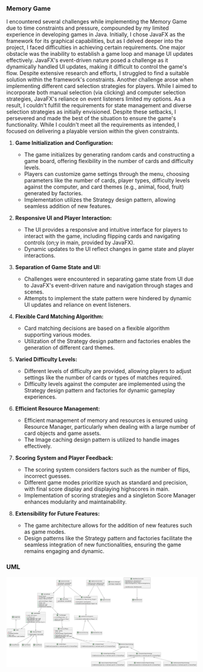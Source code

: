 ### Memory Game

I encountered several challenges while implementing the Memory Game due to time constraints and pressure, compounded by my limited experience in developing games in Java. Initially, I chose JavaFX as the framework for its graphical capabilities, but as I delved deeper into the project, I faced difficulties in achieving certain requirements.
One major obstacle was the inability to establish a game loop and manage UI updates effectively. JavaFX's event-driven nature posed a challenge as it dynamically handled UI updates, making it difficult to control the game's flow. Despite extensive research and efforts, I struggled to find a suitable solution within the framework's constraints.
Another challenge arose when implementing different card selection strategies for players. While I aimed to incorporate both manual selection (via clicking) and computer selection strategies, JavaFX's reliance on event listeners limited my options. As a result, I couldn't fulfill the requirements for state management and diverse selection strategies as initially envisioned.
Despite these setbacks, I persevered and made the best of the situation to ensure the game's functionality. While I couldn't meet all the requirements as intended, I focused on delivering a playable version within the given constraints. 

1. **Game Initialization and Configuration:**
   - The game initializes by generating random cards and constructing a game board, offering flexibility in the number of cards and difficulty levels.
   - Players can customize game settings through the menu, choosing parameters like the number of cards, player types, difficulty levels against the computer, and card themes (e.g., animal, food, fruit) generated by factories.
   - Implementation utilizes the Strategy design pattern, allowing seamless addition of new features.

2. **Responsive UI and Player Interaction:**
   - The UI provides a responsive and intuitive interface for players to interact with the game, including flipping cards and navigating controls (on;y in main, provided by JavaFX).
   - Dynamic updates to the UI reflect changes in game state and player interactions.

3. **Separation of Game State and UI:**
   - Challenges were encountered in separating game state from UI due to JavaFX's event-driven nature and navigation through stages and scenes.
   - Attempts to implement the state pattern were hindered by dynamic UI updates and reliance on event listeners.

4. **Flexible Card Matching Algorithm:**
   - Card matching decisions are based on a flexible algorithm supporting various modes.
   - Utilization of the Strategy design pattern and factories enables the generation of different card themes.

6. **Varied Difficulty Levels:**
   - Different levels of difficulty are provided, allowing players to adjust settings like the number of cards or types of matches required.
   - Difficulty levels against the computer are implemented using the Strategy design pattern and factories for dynamic gameplay experiences.

7. **Efficient Resource Management:**
   - Efficient management of memory and resources is ensured using Resource Manager, particularly when dealing with a large number of card objects and game assets.
   - The Image caching design pattern is utilized to handle images effectively.

8. **Scoring System and Player Feedback:**
   - The scoring system considers factors such as the number of flips, incorrect guesses.
   - Different game modes prioritize syuch as standard and precision, with final score display and displaying highscores in main.
   - Implementation of scoring strategies and a singleton Score Manager enhances modularity and maintainability.

9. **Extensibility for Future Features:**
   - The game architecture allows for the addition of new features such as game modes.
   - Design patterns like the Strategy pattern and factories facilitate the seamless integration of new functionalities, ensuring the game remains engaging and dynamic.


### UML
![UML Diagram](src/main/resources/ood/memorycardgame/uml.png)



